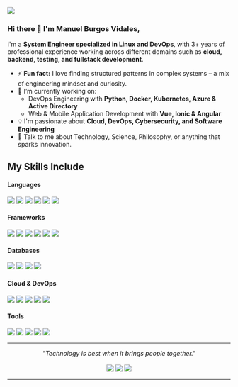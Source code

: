![](https://komarev.com/ghpvc/?username=ManuelBurgosVidales)

### Hi there 👋 I'm Manuel Burgos Vidales,

I'm a **System Engineer specialized in Linux and DevOps**, with 3+ years of professional experience working across different domains such as **cloud, backend, testing, and fullstack development**.  

- ⚡ **Fun fact:** I love finding structured patterns in complex systems – a mix of engineering mindset and curiosity.  
- 🔭 I’m currently working on:  
  - DevOps Engineering with **Python, Docker, Kubernetes, Azure & Active Directory**  
  - Web & Mobile Application Development with **Vue, Ionic & Angular**  
- :bulb: I'm passionate about **Cloud, DevOps, Cybersecurity, and Software Engineering**  
- 💬 Talk to me about Technology, Science, Philosophy, or anything that sparks innovation.  

## My Skills Include  

<h4> Languages </h4>  
<span>  
  <img src="https://img.shields.io/badge/Python-3776AB?style=for-the-badge&logo=python&logoColor=white">  
  <img src="https://img.shields.io/badge/Java-ED8B00?style=for-the-badge&logo=java&logoColor=white">  
  <img src="https://img.shields.io/badge/JavaScript-F7DF1E?style=for-the-badge&logo=javascript&logoColor=black">  
  <img src="https://img.shields.io/badge/TypeScript-3178C6?style=for-the-badge&logo=typescript&logoColor=white">  
  <img src="https://img.shields.io/badge/HTML5-E34F26?style=for-the-badge&logo=html5&logoColor=white">  
  <img src="https://img.shields.io/badge/XML-00599C?style=for-the-badge&logo=xml&logoColor=white">  
</span>  

<h4> Frameworks </h4>  
<span>  
  <img src="https://img.shields.io/badge/Flask-000000?style=for-the-badge&logo=flask&logoColor=white">  
  <img src="https://img.shields.io/badge/Django-092E20?style=for-the-badge&logo=django&logoColor=white">  
  <img src="https://img.shields.io/badge/Angular-DD0031?style=for-the-badge&logo=angular&logoColor=white">  
  <img src="https://img.shields.io/badge/Vue.js-4FC08D?style=for-the-badge&logo=vue.js&logoColor=white">  
  <img src="https://img.shields.io/badge/Ionic-3880FF?style=for-the-badge&logo=ionic&logoColor=white">  
  <img src="https://img.shields.io/badge/Spring_Boot-6DB33F?style=for-the-badge&logo=springboot&logoColor=white">  
</span>  

<h4> Databases </h4>  
<span>  
  <img src="https://img.shields.io/badge/MariaDB-003545?style=for-the-badge&logo=mariadb&logoColor=white">  
  <img src="https://img.shields.io/badge/PostgreSQL-316192?style=for-the-badge&logo=postgresql&logoColor=white">  
  <img src="https://img.shields.io/badge/SQLite-003B57?style=for-the-badge&logo=sqlite&logoColor=white">  
  <img src="https://img.shields.io/badge/MongoDB-47A248?style=for-the-badge&logo=mongodb&logoColor=white">  
</span>  

<h4> Cloud & DevOps </h4>  
<span>  
  <img src="https://img.shields.io/badge/AWS-232F3E?style=for-the-badge&logo=amazonaws&logoColor=white">  
  <img src="https://img.shields.io/badge/Azure-0078D4?style=for-the-badge&logo=microsoftazure&logoColor=white">  
  <img src="https://img.shields.io/badge/Docker-2496ED?style=for-the-badge&logo=docker&logoColor=white">  
  <img src="https://img.shields.io/badge/Kubernetes-326CE5?style=for-the-badge&logo=kubernetes&logoColor=white">  
  <img src="https://img.shields.io/badge/Jenkins-D24939?style=for-the-badge&logo=jenkins&logoColor=white">  
</span>  

<h4> Tools </h4>  
<span>  
  <img src="https://img.shields.io/badge/Git-F05032?style=for-the-badge&logo=git&logoColor=white">  
  <img src="https://img.shields.io/badge/GitHub-181717?style=for-the-badge&logo=github&logoColor=white">  
  <img src="https://img.shields.io/badge/Jira-0052CC?style=for-the-badge&logo=jira&logoColor=white">  
  <img src="https://img.shields.io/badge/Postman-FF6C37?style=for-the-badge&logo=postman&logoColor=white">  
  <img src="https://img.shields.io/badge/ServiceNow-00A1E0?style=for-the-badge&logo=servicenow&logoColor=white">  
</span>  

<hr>  
<p align="center">  
   <i>"Technology is best when it brings people together."</i>  
   <br><br>  
<a target="_blank" href="https://www.linkedin.com/in/manuel-burgos-vidales/"><img src="https://img.shields.io/badge/-LinkedIn-0077B5?style=for-the-badge&logo=Linkedin&logoColor=white"></img></a>  
<a target="_blank" href="mailto:manuelburvid@outlook.com"><img src="https://img.shields.io/badge/-Outlook-0078D4?style=for-the-badge&logo=microsoftoutlook&logoColor=white"></img></a>  
<a target="_blank" href="https://github.com/mburgos-dev"><img src="https://img.shields.io/badge/-GitHub-181717?style=for-the-badge&logo=GitHub&logoColor=white"></img></a>  
</p>  

------
